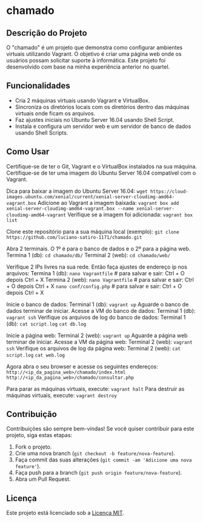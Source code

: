 # chamado

## Descrição do Projeto
O "chamado" é um projeto que demonstra como configurar ambientes virtuais utilizando Vagrant.
O objetivo é criar uma página web onde os usuários possam solicitar suporte à informática.
Este projeto foi desenvolvido com base na minha experiência anterior no quartel.

## Funcionalidades
- Cria 2 máquinas virtuais usando Vagrant e VirtualBox.
- Sincroniza os diretórios locais com os diretórios dentro das máquinas virtuais onde ficam os arquivos.
- Faz ajustes iniciais no Ubuntu Server 16.04 usando Shell Script.
- Instala e configura um servidor web e um servidor de banco de dados usando Shell Scripts.

## Como Usar
Certifique-se de ter o Git, Vagrant e o VirtualBox instalados na sua máquina.
Certifique-se de ter uma imagem do Ubuntu Server 16.04 compatível com o Vagrant.

Dica para baixar a imagem do Ubuntu Server 16.04:
`wget https://cloud-images.ubuntu.com/xenial/current/xenial-server-cloudimg-amd64-vagrant.box`
Adicione ao Vagrant a imagem baixada:
`vagrant box add xenial-server-cloudimg-amd64-vagrant.box --name xenial-server-cloudimg-amd64-vagrant`
Verifique se a imagem foi adicionada:
`vagrant box list`

Clone este repositório para a sua máquina local (exemplo):
`git clone https://github.com/luciano-satiro-1171/chamado.git`

Abra 2 terminais. O 1º é para o banco de dados e o 2º para a página web.
Termina 1 (db):
`cd chamado/db/`
Terminal 2 (web):
`cd chamado/web/`

Verifique 2 IPs livres na sua rede. Então faça ajustes de endereço ip nos arquivos:
Termina 1 (db):
`nano Vagrantfile` # para salvar e sair: Ctrl + O depois Ctrl + X
Termina 2 (web):
`nano Vagrantfile` # para salvar e sair: Ctrl + O depois Ctrl + X
`nano conf/config.php` # para salvar e sair: Ctrl + O depois Ctrl + X

Inicie o banco de dados:
Terminal 1 (db):
`vagrant up`
Aguarde o banco de dados terminar de iniciar.
Acesse a VM do banco de dados:
Terminal 1 (db):
`vagrant ssh`
Verifique os arquivos de log do banco de dados:
Terminal 1 (db):
`cat script.log`
`cat db.log`

Inicie a página web:
Terminal 2 (web):
`vagrant up`
Aguarde a página web terminar de iniciar.
Acesse a VM da página web:
Terminal 2 (web):
`vagrant ssh`
Verifique os arquivos de log da página web:
Terminal 2 (web):
`cat script.log`
`cat web.log`

Agora abra o seu browser e acesse os seguintes endereços:
`http://<ip_da_pagina_web>/chamado/index.html`
`http://<ip_da_pagina_web>/chamado/consultar.php`

Para parar as máquinas virtuais, execute: `vagrant halt`
Para destruir as máquinas virtuais, execute: `vagrant destroy`

## Contribuição
Contribuições são sempre bem-vindas! Se você quiser contribuir para este projeto, siga estas etapas:
1. Fork o projeto.
2. Crie uma nova branch (`git checkout -b feature/nova-feature`).
3. Faça commit das suas alterações (`git commit -am 'Adicione uma nova feature'`).
4. Faça push para a branch (`git push origin feature/nova-feature`).
5. Abra um Pull Request.

## Licença
Este projeto está licenciado sob a [Licença MIT](https://opensource.org/licenses/MIT).
